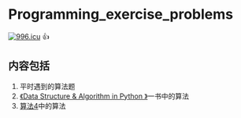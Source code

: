 # Programming_exercise_problems
[![996.icu](https://img.shields.io/badge/link-996.icu-red.svg)](https://996.icu)  :+1:
## 内容包括
1. 平时遇到的算法题
2. [《Data Structure & Algorithm in Python 》](https://book.douban.com/subject/10607365/)一书中的算法
3. [算法4](https://book.douban.com/subject/19952400/)中的算法
